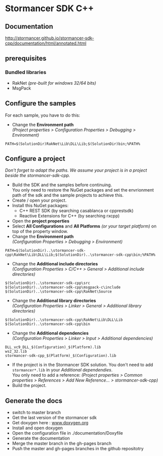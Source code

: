 # Stormancer SDK C++

## Documentation

http://stormancer.github.io/stormancer-sdk-cpp/documentation/html/annotated.html

## prerequisites

### Bundled libraries
- RakNet *(pre-built for windows 32/64 bits)*  
- MsgPack  

## Configure the samples
For each sample, you have to do this:  
- Change the **Environment path**  
*(Project properties > Configuration Properties > Debugging > Environment)*  
```
PATH=$(SolutionDir)RakNet\Lib\DLL\Lib;$(SolutionDir)bin;%PATH%  
```

## Configure a project  
*Don't forget to adapt the paths. We assume your project is in a project beside the stormancer-sdk-cpp.*  
- Build the SDK and the samples before continuing.  
You only need to restore the NuGet packages and set the envrionment path of the sdk and the sample projects to achieve this.  
- Create / open your project.  
- Install this NuGet packages:  
    - C++ REST SDK (by searching casablanca or cpprestsdk)  
    - Reactive Extensions for C++ (by searching rxcpp)  
- Open the **project properties**  
- Select **All Configurations** and **All Platforms** *(or your target platform)* on top of the property window.  
- Change the **Environment path**  
*(Configuration Properties > Debugging > Environment)*  
```
PATH=$(SolutionDir)..\stormancer-sdk-cpp\RakNet\Lib\DLL\Lib;$(SolutionDir)..\stormancer-sdk-cpp\bin;%PATH%  
```
- Change the **Additional include directories**  
*(Configuration Properties > C/C++ > General > Additional include directories)*  
```
$(SolutionDir)..\stormancer-sdk-cpp\src  
$(SolutionDir)..\stormancer-sdk-cpp\msgpack-c\include  
$(SolutionDir)..\stormancer-sdk-cpp\RakNet\Source  
```
- Change the **Additional library directories**  
*(Configuration Properties > Linker > General > Additional library directories)*  
```
$(SolutionDir)..\stormancer-sdk-cpp\RakNet\Lib\DLL\Lib  
$(SolutionDir)..\stormancer-sdk-cpp\bin  
```
- Change the **Additional dependencies**  
*(Configuration Properties > Linker > Input > Additional dependencies)*  
```
DLL_vc9_DLL_$(Configuration)_$(Platform).lib  
ws2_32.lib  
stormancer-sdk-cpp_$(Platform)_$(Configuration).lib  
```
- If the project is in the Stormancer SDK solution. You don't need to add `stormancer*.lib` in your *Additional dependendies*.  
You only need to add a reference: *(Project properties > Common properties > References > Add New Reference... > stormancer-sdk-cpp)*  
- Build the project.  

## Generate the docs

- switch to master branch  
- Get the last version of the stormancer sdk  
- Get doxygen here : www.doxygen.org  
- Install and open doxygen  
- Open the configuration file in ./documentation/Doxyfile  
- Generate the documentation  
- Merge the master branch in the gh-pages branch  
- Push the master and gh-pages branches in the github repositotry  
